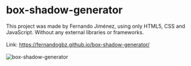 # box-shadow-generator
This project was made by Fernando Jiménez, using only HTML5, CSS and JavaScript. Without any external libraries or frameworks.
<br>
<br>
Link: https://fernandogbz.github.io/box-shadow-generator/
<br>
<br>
![box-shadow-generator](https://user-images.githubusercontent.com/112293116/228225867-691efcb9-2e63-4f7a-bc7e-f8a11d8d70fa.png)
